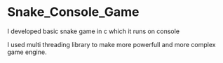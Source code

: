 # Snake_Console_Game
I developed basic snake game in c which it runs on console

I used multi threading library to make more powerfull and more complex game engine.
